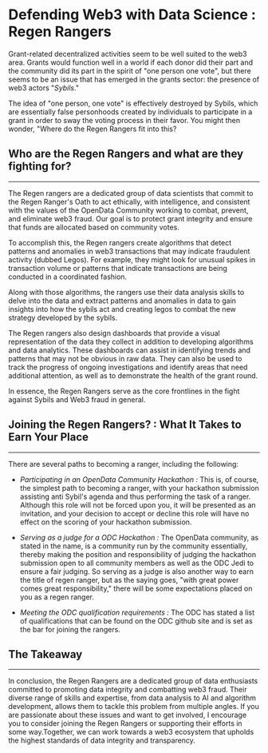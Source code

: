 # **Defending Web3 with Data Science : Regen Rangers**

Grant-related decentralized activities seem to be well suited to the web3 area. Grants would function well in a world if each donor did their part and the community did its part in the spirit of "one person one vote", but there seems to be an issue that has emerged in the grants sector: the presence of web3 actors "_Sybils_."

The idea of "one person, one vote" is effectively destroyed by Sybils, which are essentially false personhoods created by individuals to participate in a grant in order to sway the voting process in their favor. You might then wonder, "Where do the Regen Rangers fit into this?

## **Who are the Regen Rangers and what are they fighting for?**

---

The Regen rangers are a dedicated group of data scientists that commit to the Regen Ranger's Oath to act ethically, with intelligence, and consistent with the values of the OpenData Community working to combat, prevent, and eliminate web3 fraud. Our goal is to protect grant integrity and ensure that funds are allocated based on community votes.

To accomplish this, the Regen rangers create algorithms that detect patterns and anomalies in web3 transactions that may indicate fraudulent activity (dubbed Legos). For example, they might look for unusual spikes in transaction volume or patterns that indicate transactions are being conducted in a coordinated fashion.

Along with those algorithms, the rangers use their data analysis skills to delve into the data and extract patterns and anomalies in data to gain insights into how the sybils act and creating legos to combat the new strategy developed by the sybils.

The Regen rangers also design dashboards that provide a visual representation of the data they collect in addition to developing algorithms and data analytics. These dashboards can assist in identifying trends and patterns that may not be obvious in raw data. They can also be used to track the progress of ongoing investigations and identify areas that need additional attention, as well as to demonstrate the health of the grant round.

In essence, the Regen Rangers serve as the core frontlines in the fight against Sybils and Web3 fraud in general.

## **Joining the Regen Rangers? : What It Takes to Earn Your Place**

---

There are several paths to becoming a ranger, including the following:

- _Participating in an OpenData Community Hackathon :_ This is, of course, the simplest path to becoming a ranger, with your hackathon submission assisting anti Sybil's agenda and thus performing the task of a ranger. Although this role will not be forced upon you, it will be presented as an invitation, and your decision to accept or decline this role will have no effect on the scoring of your hackathon submission.

- _Serving as a judge for a ODC Hackathon :_ The OpenData community, as stated in the name, is a community run by the community essentially, thereby making the position and responsibility of judging the hackathon submission open to all community members as well as the ODC Jedi to ensure a fair judging. So serving as a judge is also another way to earn the title of regen ranger, but as the saying goes, "with great power comes great responsibility," there will be some expectations placed on you as a regen ranger.

- _Meeting the ODC qualification requirements :_ The ODC has stated a list of qualifications that can be found on the ODC github site and is set as the bar for joining the rangers.

## **The Takeaway**

---

In conclusion, the Regen Rangers are a dedicated group of data enthusiasts committed to promoting data integrity and combatting web3 fraud. Their diverse range of skills and expertise, from data analysis to AI and algorithm development, allows them to tackle this problem from multiple angles. If you are passionate about these issues and want to get involved, I encourage you to consider joining the Regen Rangers or supporting their efforts in some way.Together, we can work towards a web3 ecosystem that upholds the highest standards of data integrity and transparency.
